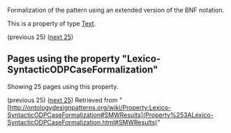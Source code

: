 Formalization of the pattern using an extended version of the BNF notation.


This is a property of type [Text](../Type/Text "Type:Text").




  

(previous 25) ([next 25](http://ontologydesignpatterns.org/wiki/index.php?title=Property:Lexico-SyntacticODPCaseFormalization&from=Lexico+Syntactic+ODPs+corresponding+to+Simple+Part-Whole+relation+%22or%22+Constituency+%22or%22+Componency+%22or%22+Collection-Entity+ODPs%2F4#SMWResults "Property:Lexico-SyntacticODPCaseFormalization"))
## Pages using the property "Lexico-SyntacticODPCaseFormalization"


Showing 25 pages using this property.


(previous 25) ([next 25](http://ontologydesignpatterns.org/wiki/index.php?title=Property:Lexico-SyntacticODPCaseFormalization&from=Lexico+Syntactic+ODPs+corresponding+to+Simple+Part-Whole+relation+%22or%22+Constituency+%22or%22+Componency+%22or%22+Collection-Entity+ODPs%2F4#SMWResults "Property:Lexico-SyntacticODPCaseFormalization"))
Retrieved from "[http://ontologydesignpatterns.org/wiki/Property:Lexico-SyntacticODPCaseFormalization#SMWResults](Property%253ALexico-SyntacticODPCaseFormalization.html#SMWResults)"